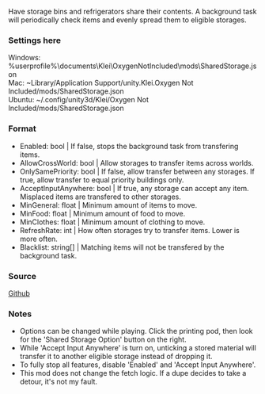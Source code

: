 Have storage bins and refrigerators share their contents. A background task will periodically check items and evenly spread them to eligible storages.

### Settings here
Windows: %userprofile%\documents\Klei\OxygenNotIncluded\mods\SharedStorage.json \
Mac: ~Library/Application Support/unity.Klei.Oxygen Not Included/mods/SharedStorage.json \
Ubuntu: ~/.config/unity3d/Klei/Oxygen Not Included/mods/SharedStorage.json

### Format
* Enabled: bool | If false, stops the background task from transfering items.
* AllowCrossWorld: bool | Allow storages to transfer items across worlds.
* OnlySamePriority: bool | If false, allow transfer between any storages. If true, allow transfer to equal priority buildings only.
* AcceptInputAnywhere: bool | If true, any storage can accept any item. Misplaced items are transfered to other storages.
* MinGeneral: float | Minimum amount of items to move.
* MinFood: float | Minimum amount of food to move.
* MinClothes: float | Minimum amount of clothing to move.
* RefreshRate: int | How often storages try to transfer items. Lower is more often.
* Blacklist: string[] | Matching items will not be transfered by the background task.

### Source
[Github](https://github.com/Truinto/ONI-Modloader-SimpleMods)

### Notes
* Options can be changed while playing. Click the printing pod, then look for the 'Shared Storage Option' button on the right.
* While 'Accept Input Anywhere' is turn on, unticking a stored material will transfer it to another eligible storage instead of dropping it.
* To fully stop all features, disable 'Enabled' and 'Accept Input Anywhere'.
* This mod does not change the fetch logic. If a dupe decides to take a detour, it's not my fault.
